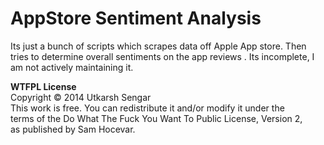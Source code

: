 AppStore Sentiment Analysis
==============

Its just a bunch of scripts which scrapes data off Apple App store. Then tries to determine overall sentiments on the app reviews .
Its incomplete, I am not actively maintaining it.


**WTFPL License**  
Copyright © 2014 Utkarsh Sengar  
This work is free. You can redistribute it and/or modify it under the  
terms of the Do What The Fuck You Want To Public License, Version 2,  
as published by Sam Hocevar.  
